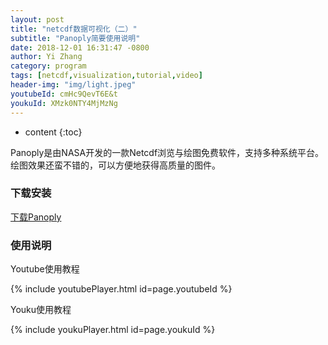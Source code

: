 ```yaml
---
layout: post
title: "netcdf数据可视化（二）"
subtitle: "Panoply简要使用说明"
date: 2018-12-01 16:31:47 -0800
author: Yi Zhang
category: program
tags: [netcdf,visualization,tutorial,video]
header-img: "img/light.jpeg"
youtubeId: cmHc9QevT6E&t
youkuId: XMzk0NTY4MjMzNg
---
```


* content
{:toc}


Panoply是由NASA开发的一款Netcdf浏览与绘图免费软件，支持多种系统平台。绘图效果还蛮不错的，可以方便地获得高质量的图件。

### 下载安装

[下载Panoply](https://www.giss.nasa.gov/tools/panoply/)

### 使用说明

Youtube使用教程

{% include youtubePlayer.html id=page.youtubeId %}

Youku使用教程

{% include youkuPlayer.html id=page.youkuId %}